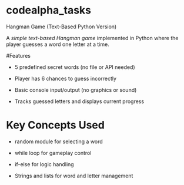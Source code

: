 # codealpha_tasks
Hangman Game (Text-Based Python Version)
 
A *simple text-based Hangman game* implemented in Python where the player guesses a word one letter at a time.
  
#Features
 
 
- 5 predefined secret words (no file or API needed)
 
- Player has 6 chances to guess incorrectly
 
- Basic console input/output (no graphics or sound)
 
- Tracks guessed letters and displays current progress
 

  
# Key Concepts Used
 
 
- random module for selecting a word
 
- while loop for gameplay control
 
- if-else for logic handling
 
- Strings and lists for word and letter management
